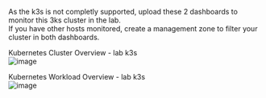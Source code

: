 As the k3s is not completly supported, upload these 2 dashboards to monitor this 3ks cluster in the lab.  
If you have other hosts monitored, create a management zone to filter your cluster in both dashboards.  

Kubernetes Cluster Overview - lab k3s  
![image](https://user-images.githubusercontent.com/40337213/144296073-279001b5-f263-491d-ab78-183ee544b85d.png)

Kubernetes Workload Overview - lab k3s  
![image](https://user-images.githubusercontent.com/40337213/144296173-689b7c17-975f-41ce-b4c4-5d9ff1cab590.png)

